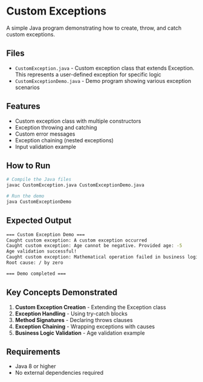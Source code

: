 # Custom Exceptions

A simple Java program demonstrating how to create, throw, and catch custom exceptions.

## Files

- `CustomException.java` - Custom exception class that extends Exception. This represents a user-defined exception for specific logic
- `CustomExceptionDemo.java` - Demo program showing various exception scenarios

## Features

- Custom exception class with multiple constructors
- Exception throwing and catching
- Custom error messages
- Exception chaining (nested exceptions)
- Input validation example

## How to Run

```bash
# Compile the Java files
javac CustomException.java CustomExceptionDemo.java

# Run the demo
java CustomExceptionDemo
```

## Expected Output

```bash
=== Custom Exception Demo ===
Caught custom exception: A custom exception occurred
Caught custom exception: Age cannot be negative. Provided age: -5
Age validation successful!
Caught custom exception: Mathematical operation failed in business logic
Root cause: / by zero

=== Demo completed ===
```

## Key Concepts Demonstrated

1. **Custom Exception Creation** - Extending the Exception class
2. **Exception Handling** - Using try-catch blocks
3. **Method Signatures** - Declaring throws clauses
4. **Exception Chaining** - Wrapping exceptions with causes
5. **Business Logic Validation** - Age validation example

## Requirements

- Java 8 or higher
- No external dependencies required
